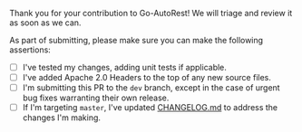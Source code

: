 Thank you for your contribution to Go-AutoRest! We will triage and review it as soon as we can.

As part of submitting, please make sure you can make the following assertions:
 - [ ] I've tested my changes, adding unit tests if applicable.
 - [ ] I've added Apache 2.0 Headers to the top of any new source files.
 - [ ] I'm submitting this PR to the `dev` branch, except in the case of urgent bug fixes warranting their own release.
 - [ ] If I'm targeting `master`, I've updated [CHANGELOG.md](https://github.com/noahhai/go-autorest/blob/master/CHANGELOG.md) to address the changes I'm making.